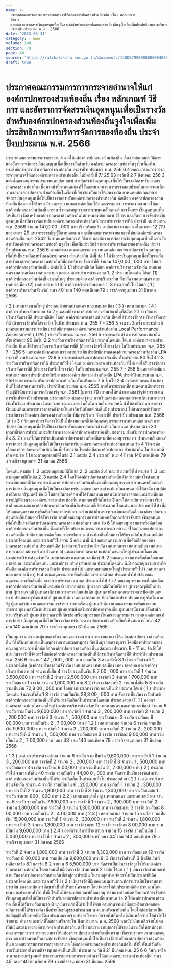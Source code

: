 ```yaml
---
name: >-
  ประกาศคณะกรรมการการกระจายอำนาจให้แก่องค์กรปกครองส่วนท้องถิ่น เรื่อง หลักเกณฑ์
  วิธีการ
  และอัตราการจัดสรรเงินอุดหนุนเพื่อเป็นรางวัลสำหรับองค์กรปกครองส่วนท้องถิ่นจูงใจเพื่อเพิ่มประสิทธิภาพการบริหารจัดการของท้องถิ่น
  ประจำปีงบประมาณ พ.ศ. 2566
date: '2023-03-31'
category: ง พิเศษ
volume: 140
section: 79
page: 40
source: 'https://ratchakitcha.soc.go.th/documents/140D079S0000000004000.pdf'
draft: true
---
```


# ประกาศคณะกรรมการการกระจายอำนาจให้แก่องค์กรปกครองส่วนท้องถิ่น เรื่อง หลักเกณฑ์ วิธีการ และอัตราการจัดสรรเงินอุดหนุนเพื่อเป็นรางวัลสำหรับองค์กรปกครองส่วนท้องถิ่นจูงใจเพื่อเพิ่มประสิทธิภาพการบริหารจัดการของท้องถิ่น ประจำปีงบประมาณ พ.ศ. 2566

ประกาศคณะกรรมการการกระจายอำนาจให้แก่องค์กรปกครองส่วนท้องถิ่น เรื่อง หลักเกณฑ์ วิธีการ และอัตราการจัดสรรเงินอุดหนุนเพื่อเป็นรางวัลสำหรับ องค์กรปกครองส่วนท้องถิ่นจูงใจเพื่อเพิ่มประสิทธิภาพการบริหารจัดการของท้องถิ่น ประจำปีงบประมาณ พ.ศ. 256 6 ด้วยคณะกรรมการการกระจายอานาจให้แก่องค์กรปกครองส่วนท้องถิ่น ได้มีคาสั่งที่ 7/ 25 63 ลงวันที่ 2 7 สิงหาคม 256 3 แต่งตั้งคณะอนุกรรมการกาหนดหลักเกณฑ์ การจัดสรรเงินอุดหนุน เพื่อให้เป็นรางวัลสาหรับองค์กรปกครองส่วนท้องถิ่น เพื่อทาหน้าที่กาหนดเกณฑ์ชี้วัดและแนวทาง การตรวจสอบประเมินผลการดาเนินงานขององค์กรปกครองส่วนท้องถิ่นในเรื่องที่เกี่ยวข้องกับการให้เงินรางวัล กาหนดหลักเกณฑ์การจัดสรรเงินอุดหนุนเพื่อให้เป็นรางวัลสาหรับองค์กรปกครองส่วนท้องถิ่น คัดเลือก องค์กรปกครองส่วนท้องถิ่นที่สมควรได้รับรางวัล และรายงานผลการคัดเลือกให้คณะกรรมการ การกระจายอานาจให้แก่องค์กรปกครองส่วนท้องถิ่นทราบ ซึ่งคณะอนุกรรมการกาหนดหลักเกณฑ์ การจัดสรร เงินอุดหนุนเพื่อให้เป็นรางวัลสาหรับองค์กรปกครองส่วนท้องถิ่นได้กำหนดหลักเกณฑ์ วิธีการ และอัตรา การจัดสรรเงินอุดหนุนเพื่อเป็นรางวัลสาหรับองค์กรปกครองส่วนท้องถิ่นที่มีการบริหารจัดการที่ดี ประจำปี งบประมาณ พ.ศ. 2566 จำนวน 147,0 00 , 000 บาท เรี ยบร้อยแล้ว อาศัยอานาจตามความในมาตรา 12 (11) และมาตรา 29 แห่งพระราชบัญญัติกาหนดแผน และขั้นตอนการกระจายอานาจให้แก่องค์กรปกครองส่วนท้องถิ่น พ.ศ. 2542 จึงกาหนดหลักเกณฑ์ วิธีการ และอัตราการจัดสรรเงินอุดหนุนเพื่อเป็นรางวัลสำหรับองค์กรปกครองส่วนท้องถิ่ นจูงใจ เพื่อเพิ่มประสิทธิภาพการบริหารจัดการของท้องถิ่น ประจำปีงบประมาณ พ.ศ. 256 6 ตามมติของ คณะอนุกรรมการกาหนดหลักเกณฑ์การจัดสรรเงินอุดหนุนเพื่อให้เป็นรางวัลสาหรับองค์กรปกครอง ส่วนท้องถิ่น ดังนี้ ข้อ 1 ให้จัดสรรเงินอุดหนุนเพื่อเป็นรางวัลสาหรับองค์กรปกครองส่วนท้องถิ่นที่มีการบริหาร จัดการที่ดี จำนวน 147,0 00 , 000 บาท ให้แก่องค์กรปกครองส่วนท้องถิ่น ดังต่อไปนี้ 1.1 ประเภทดีเลิศ ได้แก่ องค์การบริหารส่วนจังหวัด เทศบาลนคร เทศบาลเมือง เทศบาลตาบล และอง ค์การบริหารส่วนตาบล 1. 2 ประเภทโดดเด่น ได้แก่ (1) องค์กรปกครองส่วนท้องถิ่นขนาดใหญ่ ประกอบด้วย องค์การบริหารส่วน จังหวัด เทศบาลนคร และเทศบาลเมือง (2) เทศบาลตาบล (3) องค์การบริหารส่วนตาบล 1. 3 ประเภททั่วไป ได้แก่ ( 1 ) องค์การบริหารส่วนจังหวัด ้ หนา 40 ่ เลม 140 ตอนพิเศษ 79 ง ราชกิจจานุเบกษา 31 มีนาคม 2566

( 2 ) เทศบาลขนาดใหญ่ ประกอบด้วยเทศบาลนคร และเทศบาลเมือง ( 3 ) เทศบาลตาบล ( 4 ) องค์การบริหารส่วนตาบล ข้อ 2 คุณสมบัติขององค์กรปกครองส่วนท้องถิ่นที่สมัคร 2.1 รางวัลการบริหารจัดการที่ดี ประเภทดีเลิศ ได้แก่ องค์กรปกครองส่วนท้ องถิ่น ที่เคยได้รับรางวัลการบริหารจัดการที่ดี (ถ้วยรางวัลหรือโล่รางวัล) ในปีงบประมาณ พ.ศ. 255 7 - 256 5 จานวน 3 ครั้ง และจะต้องมีผลคะแนนรวมการประเมินประสิทธิภาพขององค์กรปกครองส่วนท้องถิ่น Local Performance Assessment ( LPA ) ประจาปีงบประมาณ พ.ศ. 256 5 ของกรมส่งเสริม การปกครองท้องถิ่น ตั้งแต่ร้อยละ 90 ขึ้นไป 2.2 รางวัลการบริหารจัดการที่ดี ประเภทโดดเด่น ได้แก่ องค์กรปกครองส่วนท้องถิ่น ที่เคยได้รับรางวัลการบริหารจัดการที่ดี (ถ้วยรางวัลหรือโล่รางวัล) ในปีงบประมาณ พ.ศ. 255 7 - 256 5 และจะต้องมีผลคะแนนรวมการประเมินประสิทธิภาพขององค์กรปกครองส่วนท้องถิ่น LPA ประจาปี งบประมาณ พ.ศ. 256 5 ของกรมส่งเสริมการปกครองท้องถิ่น ตั้งแต่ร้อยละ 80 ขึ้นไป 2.3 รางวัลการบริหารจัดการที่ดี ประเภททั่วไป ได้แก่ องค์กรปกครองส่วนท้องถิ่น ที่ไม่เ คยได้รับรางวัลการบริหารจัดการที่ดี (ถ้วยรางวัลหรือโล่รางวัล) ในปีงบประมาณ พ.ศ. 255 7 - 256 5 และจะต้องมีผลคะแนนรวมการประเมินประสิทธิภาพขององค์กรปกครองส่วนท้องถิ่น LPA ประจำปีงบประมาณ พ.ศ. 256 5 ของกรมส่งเสริมการปกครองท้องถิ่น ตั้งแต่ร้อยละ 7 5 ขึ้ นไป 2.4 องค์กรปกครองส่วนท้องถิ่นที่ไม่ส่งรายงานการเงิน ประจำปีงบประมาณ พ.ศ. 2565 ภายในระยะเวลาที่กาหนดตามนัยพระราชบัญญัติวินัยการเงินการคลังของรัฐ พ.ศ. 2561 (มาตรา 70 กาหนดให้หน่วยงานของรัฐจัดทารายงานการเงินประจาปีงบประมาณ ประกอบด้วย งบแสดงฐำนะ การเงินและงบแสดงผลการดาเนินงานทางการเงินทั้งเงินงบประมาณ เงินนอกงบประมาณและเงินอื่นใด รวมถึงการก่อหนี้ ส่งให้สานักงานการตรวจเงินแผ่นดินและกระทรวงการคลังภายในเก้าสิบวันนับแต่ วันสิ้นปีงบประมาณ) ไม่สามารถเข้ารับการประเมินรางวัลองค์กรปกครองส่วนท้องถิ่น ที่มีการบริหาร จัดการที่ดี ประจำปีงบประมาณ พ.ศ. 2566 ได้ ข้อ 3 หลักเกณฑ์การจัดสรรให้เป็นไปตามเกณฑ์ชี้วัดที่คณะอนุกรรมการกาหนดหลักเกณฑ์ การจัดสรรเงินอุดหนุนเพื่อให้เป็นรางวัลสำหรับองค์กรปกครองส่วนท้องถิ่นกาหนด ประกอบด้วย 3.1 เกณฑ์ชี้วัดการประเมินประสิทธิภาพขององค์กรปกครองส่วนท้องถิ่น ของกรม ส่งเสริมการปกครองท้องถิ่น 3. 2 เกณฑ์ชี้วัดการประเมินองค์กรปกครองส่วนท้องถิ่นตามที่คณะอนุกรรมการ กำหนดหลักเกณฑ์การจัดสรรเงินอุดหนุนเพื่อให้เป็นรางวัลสำหรับองค์กรปกครองส่วนท้องถิ่นกาหนด ข้อ 4 วิธีการคัดเลือกองค์กรปกครองส่วนท้องถิ่นเพื่อรับรางวัล โดยคัดเลือกองค์กรปกครอง ส่วนท้องถิ่น ในประเภทดีเลิศ ตามข้อ 1.1 และตามคุณสมบัติในข้อ 2.1 และข้อ 2.4 ประเภท ้ หนา 41 ่ เลม 140 ตอนพิเศษ 79 ง ราชกิจจานุเบกษา 31 มีนาคม 2566

โดดเด่น ตามข้อ 1 .2 และตามคุณสมบัติในข้อ 2 .2 และข้อ 2.4 และประเภททั่วไป ตามข้อ 1 .3 และตามคุณสมบัติในข้อ 2 .3 และข้อ 2.4 โดยให้องค์กรปกครองส่วนท้องถิ่นดังกล่าวสมัครใจส่งแบบ ประเมินเกณฑ์ชี้วัดการประเมินองค์กรปกครองส่วนท้องถิ่นตามที่คณะอนุกรรมการกาหนดหลักเกณฑ์ การจัดสรรเงินอุดหนุนเพื่อให้เป็นรางวัลสาหรับองค์กรปกครองส่วนท้องถิ่นกาหนด ส่งให้สานักงานปลัด สำนักนายกรัฐมนตรี ข้อ 5 ให้สถาบันการศึกษาที่ได้รับมอบหมายดำเนินการตรวจสอบและประเมินผล การปฏิบัติงานขององค์กรปกครองส่วนท้องถิ่น ตามเกณฑ์ชี้วัดในข้อ 3 และให้สถาบันการศึกษา เรียงลำดับคะแนนขององค์กรปกครองส่วนท้องถิ่นในประเภทดีเลิศ ประเภท โดดเด่น และประเภททั่วไป เพื่อให้คณะอนุกรรมการเพื่อคัดเลือกองค์กรปกครองส่วนท้องถิ่นตรวจประเมินและคัดเลือกองค์กร ปกครองส่วนท้องถิ่นที่สมควรได้รับรางวัล ตามที่คณะอนุกรรมการกำหนดหลักเกณฑ์การจัดสรร เงินอุดหนุนเพื่อให้เป็นรางวัลสำหรับองค์กรปกครองส่วนท้องถิ่นกา หนด ข้อ 6 ให้คณะอนุกรรมการเพื่อคัดเลือกองค์กรปกครองส่วนท้องถิ่น ซึ่งแต่งตั้งโดยประธาน กรรมการการกระจายอานาจให้แก่องค์กรปกครองส่วนท้องถิ่น รับผิดชอบการคัดเลือกองค์กรปกครอง ส่วนท้องถิ่นที่สมควรได้รับรางวัลในประเภทดีเลิศ ประเภทโดดเด่น และประเภททั่วไป รวม 5 คณะ ดังนี้ 6.1 คณะอนุกรรมการเพื่อคัดเลือกองค์กรปกครองส่วนท้องถิ่น ประเภทดีเลิศ (องค์การบริหารส่วนจังหวัด เทศบาลนคร เทศบาลเมือง เทศบาลตาบล และองค์การบริหารส่วนตาบล) และองค์กรปกครองส่วนท้องถิ่นขนาดใหญ่ ประเภทโดดเด่น (องค์การบริหารส่วนจังหวัด เทศบาลนคร และเทศบาลเมือง) 6. 2 คณะอนุกรรมการเพื่อคัดเลือกเทศบาลตาบล ประเภทโดดเด่น และองค์การ บริหารส่วนตาบล ประเภทโดดเด่น 6.3 คณะอนุกรรมการเพื่อคัดเลือกองค์การบริหารส่วนจังหวัด ประเภททั่วไป และเทศบาลขนาดใหญ่ ประเภททั่วไป (เทศบาลนครและเทศบาลเมื อง) 6.4 คณะอนุกรรมการเพื่อคัดเลือกเทศบาลตำบล ประเภททั่วไป 6.5 คณะอนุกรรมการเพื่อคัดเลือกองค์การบริหารส่วนตาบล ประเภททั่วไป ข้อ 7 คณะอนุกรรมการเพื่อคัดเลือกองค์กรปกครองส่วนท้องถิ่นตามข้อ 6 ประกอบด้วย ผู้ทรงคุณวุฒิเป็นที่ปรึกษา ผู้ทรงคุณวุฒิเป็นประ ธาน ผู้ทรงคุณวุฒิ ผู้แทนสานักงานการตรวจเงินแผ่นดิน ผู้แทนสำนักงานคณะกรรมการป้องกันและปราบปรามการทุจริตแห่งชาติ ผู้แทนสำนักงานคณะกรรมการ ป้องกันและปราบปรามการทุจริตในภาครัฐ ผู้แทนสำนักงานคณะกรรมการข้าราชการพลเรือน ผู้แทนสำนักงานคณะกรรมการพัฒนาระบบราชการ ผู้แทนสำนักงบประมาณ ผู้แทนกรมส่งเสริมการปกครองท้องถิ่น ผู้แทนสานักงานปลัดสานักนายกรัฐมนตรี ผู้แทนส่วนราชการที่เกี่ยวข้องหรืออนุกรรมการในคณะอนุกรรมการ กาหนดหลักเกณฑ์การจัดสรรเงินอุดหนุนเพื่อให้เป็นรางวัลสาหรับองค์ กรปกครองส่วนท้องถิ่นที่เห็นสมควร ้ หนา 42 ่ เลม 140 ตอนพิเศษ 79 ง ราชกิจจานุเบกษา 31 มีนาคม 2566

เป็นอนุกรรมการ และผู้แทนสานักงานคณะกรรมการการกระจายอานาจให้แก่องค์กรปกครองส่วนท้องถิ่น ที่ได้รับมอบหมายเป็นอนุกรรมการและเลขานุการ กับเป็นผู้ช่วยเลขานุการ โดยมีองค์ประกอบของ คณะอนุกรรมการเพื่อคัดเลือกองค์กรปกครองส่วนท้อง ถิ่นแต่ละคณะประมาณ 9 - 11 คน ข้อ 8 ให้แบ่งเงินรางวัลที่จัดสรรให้แก่องค์กรปกครองส่วนท้องถิ่นที่มีการบริหารจัดการที่ดี ประจำปีงบประมาณ พ.ศ. 256 6 จำนวน 1 47 , 000 , 000 บาท ออกเป็น 3 ส่วน ดังนี้ 8.1 เงินรางวัลส่วนที่ 1 ประเภทดีเลิศ (องค์การบริหารส่วนจังหวัด เทศบาลนคร เทศบาลเมือง เทศบาลตาบล และองค์การบริหารส่วนตาบล) จานวนทั้งสิ้น 4 รางวัล รวมเป็นเงิน 8,7 00 , 000 บาท รางวัลที่ 1 จำนวน 3,500,000 บาท รางวัลที่ 2 จำนวน 2,500,000 บาท รางวัลที่ 3 จำนวน 1,700,000 บาท รางวัลชมเชย 1 รางวัล จำนวน 1,000,000 บาท 8.2 เงินรางวัลส่วนที่ 2 จานวนทั้งสิ้น 5 8 รางวัล รวมเป็นเงิน 72,8 00 , 000 บาท โดยแบ่งประเภทรางวัล ออกเป็น 2 ประเภท ได้แก่ ( 1 ) ประเภทโดดเด่น จำนวนทั้งสิ้น 1 8 รางวัล รวมเป็นเงิน 28,8 00 , 000 บาท จัดสรรเป็นเงินรางวัลสำหรับองค์กรปกครองส่วนท้องถิ่นที่ได้รับการคัดเลือกในประเภทโดดเด่น ประกอบด้วย (1. 1 ) องค์กรปกครองส่วนท้องถิ่นขนาดใหญ่ (องค์การบริหารส่วนจังหวัด เทศบาลนคร และเทศบาลเมือง) จำนวน 6 รางวัล รวมเป็นเงิน 9,600,000 บาท รางวัลที่ 1 จำนวน 3 , 200,000 บาท รางวัลที่ 2 จำนวน 2 , 200,000 บาท รางวัลที่ 3 จำนวน 1 , 500,000 บาท รางวัลชมเชย 3 รางวัล รางวัลละ 9 00,000 บาท รวมเป็นเงิน 2 , 7 00,000 บาท ( 1.2 ) เทศบาลตาบล จำนวน 6 รางวัล รวมเป็นเงิน 9,600,000 บาท รางวัลที่ 1 จำนวน 3 , 200,000 บาท รางวัลที่ 2 จำนวน 2 , 200,000 บาท รางวัลที่ 3 จำนวน 1 , 500,000 บาท รางวัลชมเชย 3 รางวัล รางวัลละ 9 00,000 บาท รวมเป็นเงิน 2 , 7 00,000 บาท ้ หนา 43 ่ เลม 140 ตอนพิเศษ 79 ง ราชกิจจานุเบกษา 31 มีนาคม 2566

( 1.3 ) องค์การบริหารส่วนตำบล จำนวน 6 รางวัล รวมเป็นเงิน 9,600,000 บาท รางวัลที่ 1 จำนวน 3 , 200,000 บาท รางวัลที่ 2 จำนวน 2 , 200,000 บาท รางวัลที่ 3 จำนวน 1 , 500,000 บาท รางวัลชมเชย 3 รางวัล รางวัลละ 9 00,000 บาท รวมเป็นเงิน 2 , 7 00,000 บาท ( 2 ) ประเภททั่วไป จานวนทั้งสิ้น 40 รางวัล รวมเป็นเงิน 44,00 0 , 000 บาท จัดสรรเป็นเงินรางวัลสำหรับองค์กรปกครองส่วนท้องถิ่นที่ได้รับการคัดเลือกในประเภททั่วไป ประกอบด้วย ( 2.1 ) องค์การบริหารส่วนจังหวัด จำนวน 4 รางวัล รวมเป็นเงิน 6 , 200,000 บาท รางวัลที่ 1 จำนวน 2 , 300,000 บาท รางวัลที่ 2 จำนวน 1,800,000 บาท รางวัลที่ 3 จำนวน 1,300,000 บาท รางวัลชมเชย 1 รางวัล จำนวน 800 , 000 บาท ( 2.2 ) เทศบาลขนาดใหญ่ (เทศบาลนคร และเทศบาลเมือง) จานวน 6 รางวัล รวมเป็นเงิน 7,800,000 บาท รางวัลที่ 1 จำนวน 2 , 300,000 บาท รางวัลที่ 2 จำนวน 1,800,000 บาท รางวัลที่ 3 จำนวน 1,300,000 บาท รางวัลชมเชย 3 รางวัล รางวัลละ 8 00,000 บาท รวมเป็นเงิน 2 , 4 00,000 บาท ( 2.3 ) เทศบาลตาบล จำนวน 15 รางวัล ร วมเป็นเงิน 15,000,000 บาท รางวัลที่ 1 จำนวน 2 , 300,000 บาท รางวัลที่ 2 จำนวน 1,800,000 บาท รางวัลที่ 3 จำนวน 1,300,000 บาท รางวัลชมเชย 12 รางวัล รางวัลละ 8 00,000 บาท รวมเป็นเงิน 9,600,000 บาท ( 2.4 ) องค์การบริหารส่วนตาบล จานวน 15 รางวัล รวมเป็นเงิน 1 5,000,000 บาท รางวัลที่ 1 จำนวน 2 , 300,000 บาท ้ หนา 44 ่ เลม 140 ตอนพิเศษ 79 ง ราชกิจจานุเบกษา 31 มีนาคม 2566

รางวัลที่ 2 จำนวน 1,800,000 บาท รางวัลที่ 3 จำนวน 1,300,000 บาท รางวัลชมเชย 12 รางวัล รางวัลละ 8 00,000 บาท รวมเป็นเงิน 9,600,000 บาท 8. 3 เงินรางวัลส่วนที่ 3 ซึ่งเป็นเงินที่เหลือจากข้อ 8.1 และข้อ 8.2 จานวน 6 5,500,000 บาท จัดสรรเป็นเงินรางวัลจูงใจให้แก่องค์กรปกครองส่วนท้องถิ่น โดยกาหนดให้มีเงินรางวัล ผ่านเกณฑ์ 2 ระดับ ได้แก่ ( 1 ) เงินรางวัลผ่านเกณฑ์สาห รับองค์กรปกครองส่วนท้องถิ่นที่เข้าสู่การประเมิน ในรอบสุดท้าย จัดสรรให้กับประเภทดีเลิศ ประเภทโดดเด่น และประเภททั่วไป ( 2 ) เงินรางวัลที่มีผลคะแนนผ่านเกณฑ์การประเมินในรอบการประเมิน ของสถาบันการศึกษาที่เป็นที่ปรึกษาโครงการ โดยจัดสรรให้กับประเภทดีเลิศ ประ เภทโดดเด่น และประเภททั่วไป ทั้งนี้ ให้เป็นไปตามหลักเกณฑ์ที่คณะอนุกรรมการกำหนดหลักเกณฑ์การจัดสรร เงินอุดหนุนเพื่อให้เป็นรางวัลสำหรับองค์กรปกครองส่วนท้องถิ่นกาหนด ข้อ 9 ให้องค์กรปกครองส่วนท้องถิ่นที่ได้รับรางวัลตามข้อ 8 นาเงินรางวัลที่ได้รับไปใช้จ่าย ตามอำนาจหน้าที่และหรือการต่อยอดนวัตกรรมที่ได้รับรางวัล เพื่อประโยชน์สุขของประชาชน ตามแผนพัฒนาท้องถิ่น โดยไม่ต้องจัดทาเป็นข้อบัญญัติหรือเทศบัญญัติงบประมาณรายจ่ายประจาปี หากเบิกจ่ายไม่ทันหรือมีเงินเหลือจ่าย ให้นำไปใช้จ่ายตาม อำนาจและหน้าที่ให้แล้วเสร็จภายใน ปีงบประมาณ พ.ศ. 2568 หากยังมีเงินเหลือจ่ายให้ตกเป็นเงินสะสมขององค์กรปกครองส่วนท้องถิ่น ต่อไป และรายงานผลการใช้จ่ายเงินรางวัลให้สานักงานคณะกรรมการการกระจายอานาจให้แก่องค์กร ปกครองส่วนท้องถิ่นทราบ เพื่อรวบรวมรายงานคณะอนุกรร มการกำหนดหลักเกณฑ์การจัดสรร เงินอุดหนุนเพื่อให้เป็นรางวัลสาหรับองค์กรปกครองส่วนท้องถิ่น และคณะกรรมการการกระจายอำนาจ ให้แก่องค์กรปกครองส่วนท้องถิ่นต่อไป ทั้งนี้ ตั้งแต่วันถัดจากวันประกาศในราชกิจจานุเบกษาเป็นต้นไป ประกาศ ณ วันที่ 21 มีนาคม พ.ศ. 25 6 6 วิษณุ เครืองาม รองนายกรัฐมนตรี ประธานกรรมการการกระจายอำนาจให้แก่องค์กรปกครองส่วนท้องถิ่น ้ หนา 45 ่ เลม 140 ตอนพิเศษ 79 ง ราชกิจจานุเบกษา 31 มีนาคม 2566
